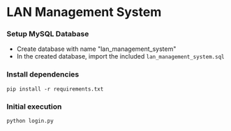 # LAN Management System

### Setup MySQL Database

- Create database with name "lan_management_system"
- In the created database, import the included `lan_management_system.sql`

### Install dependencies

```
pip install -r requirements.txt
```

### Initial execution

```
python login.py
```
